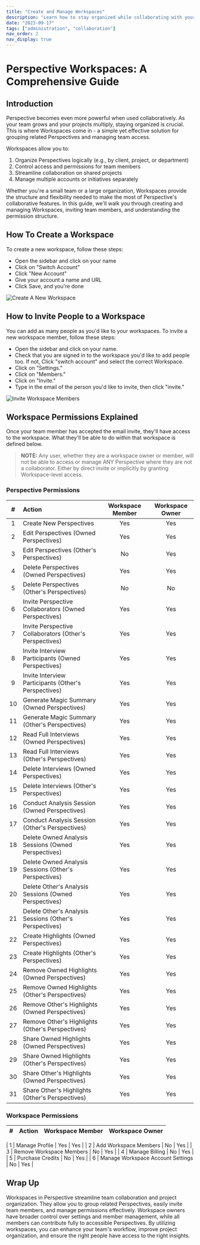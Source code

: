 ```yaml
---
title: "Create and Manage Workspaces"
description: "Learn how to stay organized while collaborating with your team"
date: "2023-09-17"
tags: ["administration", "collaboration"]
nav_order: 2
nav_display: true
---
```


# Perspective Workspaces: A Comprehensive Guide

## Introduction

Perspective becomes even more powerful when used collaboratively. As your team grows and your projects multiply, staying organized is crucial. This is where Workspaces come in - a simple yet effective solution for grouping related Perspectives and managing team access.

Workspaces allow you to:

1. Organize Perspectives logically (e.g., by client, project, or department)
2. Control access and permissions for team members
3. Streamline collaboration on shared projects
4. Manage multiple accounts or initiatives separately

Whether you're a small team or a large organization, Workspaces provide the structure and flexibility needed to make the most of Perspective's collaborative features. In this guide, we'll walk you through creating and managing Workspaces, inviting team members, and understanding the permission structure.

## How To Create a Workspace

To create a new workspace, follow these steps:
* Open the sidebar and click on your name
* Click on "Switch Account"
* Click "New Account"
* Give your account a name and URL
* Click Save, and you're done

![Create A New Workspace](/images/create-workspace.gif)

## How to Invite People to a Workspace

You can add as many people as you'd like to your workspaces. To invite a new workspace member, follow these steps:
* Open the sidebar and click on your name.
* Check that you are signed in to the workspace you'd like to add people too. If not, Click "switch account" and select the correct Workspace.
* Click on "Settings."
* Click on "Members."
* Click on "Invite."
* Type in the email of the person you'd like to invite, then click "invite."

![Invite Workspace Members](/images/invite-workspace-member.gif)

## Workspace Permissions Explained

Once your team member has accepted the email invite, they'll have access to the workspace. What they'll be able to do within that workspace is defined below.

> **NOTE:** Any user, whether they are a workspace owner or member, will not be able to access or manage ANY Perspective where they are not a collaborator. Either by direct invite or implicitly by granting Workspace-level access.

### Perspective Permissions

| # | Action | Workspace Member | Workspace Owner |
| :---: | :--- | :---: | :---: |
| 1 | Create New Perspectives | Yes | Yes |
| 2 | Edit Perspectives (Owned Perspectives) | Yes | Yes |
| 3 | Edit Perspectives (Other's Perspectives) | No | Yes |
| 4 | Delete Perspectives (Owned Perspectives) | Yes | Yes |
| 5 | Delete Perspectives (Other's Perspectives) | No | No |
| 6 | Invite Perspective Collaborators (Owned Perspectives) | Yes | Yes |
| 7 | Invite Perspective Collaborators (Other's Perspectives) | Yes | Yes |
| 8 | Invite Interview Participants (Owned Perspectives) | Yes | Yes |
| 9 | Invite Interview Participants (Other's Perspectives) | Yes | Yes |
| 10 | Generate Magic Summary (Owned Perspectives) | Yes | Yes |
| 11 | Generate Magic Summary (Other's Perspectives) | Yes | Yes |
| 12 | Read Full Interviews (Owned Perspectives) | Yes | Yes |
| 13 | Read Full Interviews (Other's Perspectives) | Yes | Yes |
| 14 | Delete Interviews (Owned Perspectives) | Yes | Yes |
| 15 | Delete Interviews (Other's Perspectives) | Yes | Yes |
| 16 | Conduct Analysis Session (Owned Perspectives) | Yes | Yes |
| 17 | Conduct Analysis Session (Other's Perspectives) | Yes | Yes |
| 18 | Delete Owned Analysis Sessions (Owned Perspectives) | Yes | Yes |
| 19 | Delete Owned Analysis Sessions (Other's Perspectives) | Yes | Yes |
| 20 | Delete Other's Analysis Sessions (Owned Perspectives) | Yes | Yes |
| 21 | Delete Other's Analysis Sessions (Other's Perspectives) | Yes | Yes |
| 22 | Create Highlights (Owned Perspectives) | Yes | Yes |
| 23 | Create Highlights (Other's Perspectives) | Yes | Yes |
| 24 | Remove Owned Highlights (Owned Perspectives) | Yes | Yes |
| 25 | Remove Owned Highlights (Other's Perspectives) | Yes | Yes |
| 26 | Remove Other's Highlights (Owned Perspectives) | Yes | Yes |
| 27 | Remove Other's Highlights (Other's Perspectives) | Yes | Yes |
| 28 | Share Owned Highlights (Owned Perspectives) | Yes | Yes |
| 29 | Share Owned Highlights (Other's Perspectives) | Yes | Yes |
| 30 | Share Other's Highlights (Owned Perspectives) | Yes | Yes |
| 31 | Share Other's Highlights (Other's Perspectives) | Yes | Yes |

### Workspace Permissions

| # | Action | Workspace Member | Workspace Owner |
| :---: |:--- | :---: | :---: |

| 1 | Manage Profile | Yes | Yes |
| 2 | Add Workspace Members | No | Yes |
| 3 | Remove Workspace Members | No | Yes |
| 4 | Manage Billing | No | Yes |
| 5 | Purchase Credits | No | Yes |
| 6 | Manage Workspace Account Settings | No | Yes |

## Wrap Up

Workspaces in Perspective streamline team collaboration and project organization. They allow you to group related Perspectives, easily invite team members, and manage permissions effectively. Workspace owners have broader control over settings and member management, while all members can contribute fully to accessible Perspectives. By utilizing workspaces, you can enhance your team's workflow, improve project organization, and ensure the right people have access to the right insights.

